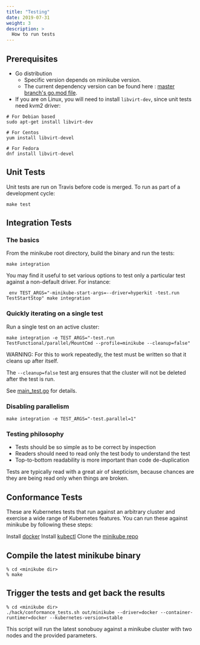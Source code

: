 ```yaml
---
title: "Testing"
date: 2019-07-31
weight: 3
description: >
  How to run tests
---
```


## Prerequisites

* Go distribution
  * Specific version depends on minikube version.
  * The current dependency version can be found here : [master branch's go.mod file](https://github.com/kubernetes/minikube/blob/master/go.mod).
* If you are on Linux, you will need to install `libvirt-dev`, since unit tests need kvm2 driver:

```shell
# For Debian based
sudo apt-get install libvirt-dev

# For Centos
yum install libvirt-devel

# For Fedora
dnf install libvirt-devel
```

## Unit Tests

Unit tests are run on Travis before code is merged. To run as part of a development cycle:

```shell
make test
```

## Integration Tests

### The basics

From the minikube root directory, build the binary and run the tests:

```shell
make integration
```

You may find it useful to set various options to test only a particular test against a non-default driver. For instance:

```shell
 env TEST_ARGS="-minikube-start-args=--driver=hyperkit -test.run TestStartStop" make integration
 ```

### Quickly iterating on a single test

Run a single test on an active cluster:

```shell
make integration -e TEST_ARGS="-test.run TestFunctional/parallel/MountCmd --profile=minikube --cleanup=false"
```

WARNING: For this to work repeatedly, the test must be written so that it cleans up after itself.

The `--cleanup=false` test arg ensures that the cluster will not be deleted after the test is run.

See [main_test.go](https://github.com/kubernetes/minikube/blob/master/test/integration/main_test.go) for details.

### Disabling parallelism

```shell
make integration -e TEST_ARGS="-test.parallel=1"
```

### Testing philosophy

- Tests should be so simple as to be correct by inspection
- Readers should need to read only the test body to understand the test
- Top-to-bottom readability is more important than code de-duplication

Tests are typically read with a great air of skepticism, because chances are they are being read only when things are broken.

## Conformance Tests

These are Kubernetes tests that run against an arbitrary cluster and exercise a wide range of Kubernetes features.
You can run these against minikube by following these steps:

Install [docker](https://docs.docker.com/engine/install/)
Install [kubectl](https://v1-18.docs.kubernetes.io/docs/tasks/tools/install-kubectl/)
Clone the [minikube repo](https://github.com/kubernetes/minikube)

## Compile the latest minikube binary
```console
% cd <minikube dir>
% make
```

## Trigger the tests and get back the results

```console
% cd <minikube dir>
./hack/conformance_tests.sh out/minikube --driver=docker --container-runtimer=docker --kubernetes-version=stable
```

This script will run the latest sonobuoy against a minikube cluster with two nodes and the provided parameters.
